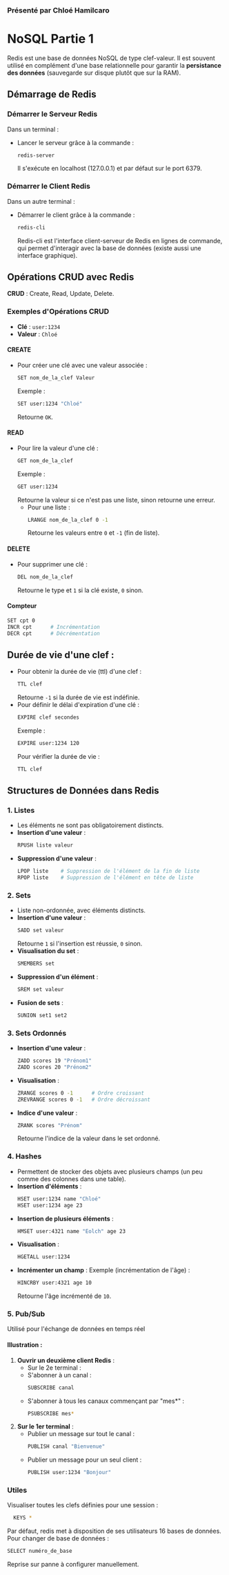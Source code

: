 ### Présenté par Chloé Hamilcaro

# NoSQL Partie 1 

Redis est une base de données NoSQL de type clef-valeur. Il est souvent utilisé en complément d'une base relationnelle pour garantir la **persistance des données** (sauvegarde sur disque plutôt que sur la RAM).

## Démarrage de Redis

### Démarrer le Serveur Redis
Dans un terminal :
- Lancer le serveur grâce à la commande :
  
  ```bash
  redis-server
  ```
  Il s'exécute en localhost (127.0.0.1) et par défaut sur le port 6379.

### Démarrer le Client Redis
Dans un autre terminal :
- Démarrer le client grâce à la commande :
  ```bash
  redis-cli
  ```
  Redis-cli est l'interface client-serveur de Redis en lignes de commande, qui permet d'interagir avec la base de données (existe aussi une interface graphique).

## Opérations CRUD avec Redis
**CRUD** : Create, Read, Update, Delete.

### Exemples d'Opérations CRUD
- **Clé** : `user:1234`
- **Valeur** : `Chloé`

#### CREATE
- Pour créer une clé avec une valeur associée :
  
  ```bash
  SET nom_de_la_clef Valeur
  ```
  Exemple :
  ```bash
  SET user:1234 "Chloé"
  ```
  Retourne `OK`.
#### READ
- Pour lire la valeur d'une clé :
  ```bash
  GET nom_de_la_clef
  ```
  Exemple :
  ```bash
  GET user:1234
  ```
  Retourne la valeur si ce n'est pas une liste, sinon retourne une erreur.
  - Pour une liste :
    ```bash
    LRANGE nom_de_la_clef 0 -1
    ```
    Retourne les valeurs entre `0` et `-1` (fin de liste).

#### DELETE
- Pour supprimer une clé :
  ```bash
  DEL nom_de_la_clef
  ```
  Retourne le type et `1` si la clé existe, `0` sinon.


#### Compteur
  ```bash
  SET cpt 0
  INCR cpt      # Incrémentation
  DECR cpt      # Décrémentation
  ```

## Durée de vie d'une clef :
- Pour obtenir la durée de vie (ttl) d'une clef :
  ```bash
  TTL clef
  ```
  Retourne `-1` si la durée de vie est indéfinie.
- Pour définir le délai d'expiration d'une clé :
  ```bash
  EXPIRE clef secondes
  ```
  Exemple :
  ```bash
  EXPIRE user:1234 120
  ```
  Pour vérifier la durée de vie :
  ```bash
  TTL clef
  ```

## Structures de Données dans Redis

### 1. Listes
- Les éléments ne sont pas obligatoirement distincts.
- **Insertion d'une valeur** :
  ```bash
  RPUSH liste valeur
  ```
- **Suppression d'une valeur** :
  ```bash
  LPOP liste    # Suppression de l'élément de la fin de liste
  RPOP liste    # Suppression de l'élément en tête de liste
  ```

### 2. Sets
- Liste non-ordonnée, avec éléments distincts.
- **Insertion d'une valeur** :
  ```bash
  SADD set valeur
  ```
  Retourne `1` si l'insertion est réussie, `0` sinon.
- **Visualisation du set** :
  ```bash
  SMEMBERS set
  ```
- **Suppression d'un élément** :
  ```bash
  SREM set valeur
  ```
- **Fusion de sets** :
  ```bash
  SUNION set1 set2
  ```
### 3. Sets Ordonnés
- **Insertion d'une valeur** :
  ```bash
  ZADD scores 19 "Prénom1"
  ZADD scores 20 "Prénom2"
  ```
- **Visualisation** :
  ```bash
  ZRANGE scores 0 -1      # Ordre croissant
  ZREVRANGE scores 0 -1   # Ordre décroissant
  ```
- **Indice d'une valeur** :
  ```bash
  ZRANK scores "Prénom"
  ```
  Retourne l'indice de la valeur dans le set ordonné.

### 4. Hashes
- Permettent de stocker des objets avec plusieurs champs (un peu comme des colonnes dans une table).
- **Insertion d'éléments** :
  ```bash
  HSET user:1234 name "Chloé"
  HSET user:1234 age 23
  ```
- **Insertion de plusieurs éléments** :
  ```bash
  HMSET user:4321 name "Eolch" age 23
  ```
- **Visualisation** :
  ```bash
  HGETALL user:1234
  ```
- **Incrémenter un champ** :
  Exemple (incrémentation de l'âge) :
  ```bash
  HINCRBY user:4321 age 10
  ```
  Retourne l'âge incrémenté de `10`.



### 5. Pub/Sub
Utilisé pour l'échange de données en temps réel

#### **Illustration :**
1. **Ouvrir un deuxième client Redis** :
   - Sur le 2e terminal :
    - S'abonner à un canal :
      ```bash
      SUBSCRIBE canal
      ```
    - S'abonner à tous les canaux commençant par "mes*" :
      ```bash
      PSUBSCRIBE mes*
      ```
1. **Sur le 1er terminal** :
    - Publier un message sur tout le canal :
      ```bash
      PUBLISH canal "Bienvenue"
      ```
    - Publier un message pour un seul client :
      ```bash
      PUBLISH user:1234 "Bonjour"

### Utiles
Visualiser toutes les clefs définies pour une session :
```bash
  KEYS *
```
Par défaut, redis met à disposition de ses utilisateurs 16 bases de données. Pour changer de base de données :
```bash
SELECT numéro_de_base
```

Reprise sur panne à configurer manuellement.

